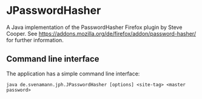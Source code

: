 # JPasswordHasher

A Java implementation of the PasswordHasher Firefox plugin by Steve Cooper.
See https://addons.mozilla.org/de/firefox/addon/password-hasher/ for further information.

## Command line interface

The application has a simple command line interface:

    java de.svenamann.jph.JPasswordHasher [options] <site-tag> <master password>
    
